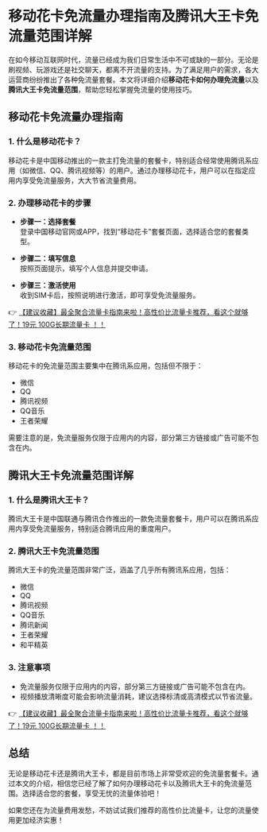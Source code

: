 # 移动花卡免流量办理指南及腾讯大王卡免流量范围详解

在如今移动互联网时代，流量已经成为我们日常生活中不可或缺的一部分。无论是刷视频、玩游戏还是社交聊天，都离不开流量的支持。为了满足用户的需求，各大运营商纷纷推出了各种免流量套餐。本文将详细介绍**移动花卡如何办理免流量**以及**腾讯大王卡免流量范围**，帮助您轻松掌握免流量的使用技巧。

## 移动花卡免流量办理指南

### 1. 什么是移动花卡？
移动花卡是中国移动推出的一款主打免流量的套餐卡，特别适合经常使用腾讯系应用（如微信、QQ、腾讯视频等）的用户。通过办理移动花卡，用户可以在指定应用内享受免流量服务，大大节省流量费用。

### 2. 办理移动花卡的步骤
- **步骤一：选择套餐**  
  登录中国移动官网或APP，找到“移动花卡”套餐页面，选择适合您的套餐类型。
  
- **步骤二：填写信息**  
  按照页面提示，填写个人信息并提交申请。

- **步骤三：激活使用**  
  收到SIM卡后，按照说明进行激活，即可享受免流量服务。

👉 [【建议收藏】最全聚合流量卡指南来啦！高性价比流量卡推荐，看这个就够了！19元 100G长期流量卡 ！！](https://bit.ly/Liuliangka)

### 3. 移动花卡免流量范围
移动花卡的免流量范围主要集中在腾讯系应用，包括但不限于：
- 微信
- QQ
- 腾讯视频
- QQ音乐
- 王者荣耀

需要注意的是，免流量服务仅限于应用内的内容，部分第三方链接或广告可能不包含在内。

## 腾讯大王卡免流量范围详解

### 1. 什么是腾讯大王卡？
腾讯大王卡是中国联通与腾讯合作推出的一款免流量套餐卡，用户可以在腾讯系应用内享受免流量服务，特别适合腾讯应用的重度用户。

### 2. 腾讯大王卡免流量范围
腾讯大王卡的免流量范围非常广泛，涵盖了几乎所有腾讯系应用，包括：
- 微信
- QQ
- 腾讯视频
- QQ音乐
- 腾讯新闻
- 王者荣耀
- 和平精英

### 3. 注意事项
- 免流量服务仅限于应用内的内容，部分第三方链接或广告可能不包含在内。
- 视频播放清晰度可能会影响流量消耗，建议选择标清或高清模式以节省流量。

👉 [【建议收藏】最全聚合流量卡指南来啦！高性价比流量卡推荐，看这个就够了！19元 100G长期流量卡 ！！](https://bit.ly/Liuliangka)

## 总结

无论是移动花卡还是腾讯大王卡，都是目前市场上非常受欢迎的免流量套餐卡。通过本文的介绍，相信您已经了解了如何办理移动花卡以及腾讯大王卡的免流量范围。选择适合您的套餐，享受无忧的流量体验吧！

如果您还在为流量费用发愁，不妨试试我们推荐的高性价比流量卡，让您的流量使用更加经济实惠！